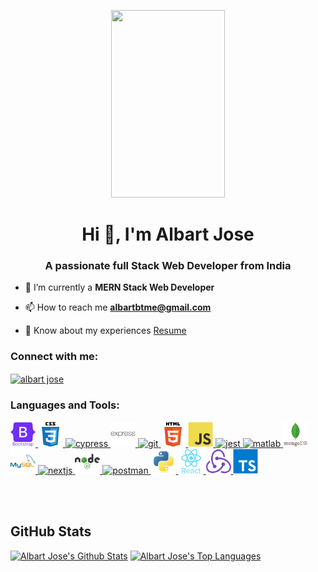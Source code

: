 <p align="center"> <img src = "https://cdn.pixabay.com/photo/2017/10/31/19/05/web-design-2906159_1280.jpg" width="60%" height = "300px" /></p>
<h1 align="center">Hi 👋, I'm Albart Jose</h1>
<h3 align="center">A passionate full Stack Web Developer from India</h3>

- 🌱 I’m currently a **MERN Stack Web Developer**

- 📫 How to reach me **albartbtme@gmail.com**

- 📄 Know about my experiences [Resume](https://drive.google.com/file/d/1610Bcdqzr-Xih_K-HQ3eRNMZkU9Ven7a/view?usp=sharing)

<h3 align="left">Connect with me:</h3>
<p align="left">
<a href="https://www.linkedin.com/in/albart-jose-b0a904195/" target="blank"><img align="center" src="https://raw.githubusercontent.com/rahuldkjain/github-profile-readme-generator/master/src/images/icons/Social/linked-in-alt.svg" alt="albart jose" height="30" width="40" /></a>
</p>

<h3 align="left">Languages and Tools:</h3>
<p align="left"> <a href="https://getbootstrap.com" target="_blank"> <img src="https://raw.githubusercontent.com/devicons/devicon/master/icons/bootstrap/bootstrap-plain-wordmark.svg" alt="bootstrap" width="40" height="40"/> </a> <a href="https://www.w3schools.com/css/" target="_blank"> <img src="https://raw.githubusercontent.com/devicons/devicon/master/icons/css3/css3-original-wordmark.svg" alt="css3" width="40" height="40"/> </a> <a href="https://www.cypress.io" target="_blank"> <img src="https://raw.githubusercontent.com/simple-icons/simple-icons/6e46ec1fc23b60c8fd0d2f2ff46db82e16dbd75f/icons/cypress.svg" alt="cypress" width="40" height="40"/> </a> <a href="https://expressjs.com" target="_blank"> <img src="https://raw.githubusercontent.com/devicons/devicon/master/icons/express/express-original-wordmark.svg" alt="express" width="40" height="40"/> </a> <a href="https://git-scm.com/" target="_blank"> <img src="https://www.vectorlogo.zone/logos/git-scm/git-scm-icon.svg" alt="git" width="40" height="40"/> </a> <a href="https://www.w3.org/html/" target="_blank"> <img src="https://raw.githubusercontent.com/devicons/devicon/master/icons/html5/html5-original-wordmark.svg" alt="html5" width="40" height="40"/> </a> <a href="https://developer.mozilla.org/en-US/docs/Web/JavaScript" target="_blank"> <img src="https://raw.githubusercontent.com/devicons/devicon/master/icons/javascript/javascript-original.svg" alt="javascript" width="40" height="40"/> </a> <a href="https://jestjs.io" target="_blank"> <img src="https://www.vectorlogo.zone/logos/jestjsio/jestjsio-icon.svg" alt="jest" width="40" height="40"/> </a> <a href="https://www.mathworks.com/" target="_blank"> <img src="https://upload.wikimedia.org/wikipedia/commons/2/21/Matlab_Logo.png" alt="matlab" width="40" height="40"/> </a> <a href="https://www.mongodb.com/" target="_blank"> <img src="https://raw.githubusercontent.com/devicons/devicon/master/icons/mongodb/mongodb-original-wordmark.svg" alt="mongodb" width="40" height="40"/> </a> <a href="https://www.mysql.com/" target="_blank"> <img src="https://raw.githubusercontent.com/devicons/devicon/master/icons/mysql/mysql-original-wordmark.svg" alt="mysql" width="40" height="40"/> </a> <a href="https://nextjs.org/" target="_blank"> <img src="https://cdn.worldvectorlogo.com/logos/nextjs-3.svg" alt="nextjs" width="40" height="40"/> </a> <a href="https://nodejs.org" target="_blank"> <img src="https://raw.githubusercontent.com/devicons/devicon/master/icons/nodejs/nodejs-original-wordmark.svg" alt="nodejs" width="40" height="40"/> </a> <a href="https://postman.com" target="_blank"> <img src="https://www.vectorlogo.zone/logos/getpostman/getpostman-icon.svg" alt="postman" width="40" height="40"/> </a> <a href="https://www.python.org" target="_blank"> <img src="https://raw.githubusercontent.com/devicons/devicon/master/icons/python/python-original.svg" alt="python" width="40" height="40"/> </a> <a href="https://reactjs.org/" target="_blank"> <img src="https://raw.githubusercontent.com/devicons/devicon/master/icons/react/react-original-wordmark.svg" alt="react" width="40" height="40"/> </a> <a href="https://redux.js.org" target="_blank"> <img src="https://raw.githubusercontent.com/devicons/devicon/master/icons/redux/redux-original.svg" alt="redux" width="40" height="40"/> </a> <a href="https://www.typescriptlang.org/" target="_blank"> <img src="https://raw.githubusercontent.com/devicons/devicon/master/icons/typescript/typescript-original.svg" alt="typescript" width="40" height="40"/> </a> </p>
<br></br>
<h2>GitHub Stats</h2>
<!-- <p><img align="left" src="https://github-readme-stats.vercel.app/api/top-langs?username=albartjose&show_icons=true&locale=en&layout=compact" alt="albartjose" /></p>
<br/>
 -->
<a href="https://github.com/albartjose/github-readme-stats"><img alt="Albart Jose's Github Stats" src="https://github-readme-stats.vercel.app/api?username=albartjose&show_icons=true&count_private=true&theme=react&hide_border=true&bg_color=0D1117" /></a>
  <a href="https://github.com/albartjose/github-readme-stats"><img alt="Albart Jose's Top Languages" src="https://github-readme-stats.vercel.app/api/top-langs/?username=albartjose&langs_count=8&count_private=true&layout=compact&theme=react&hide_border=true&bg_color=0D1117" /></a>
  <br/>



<!-- <div>Hi</div>
<p><img align="left" src="https://github-readme-stats.vercel.app/api?username=albartjose&show_icons=true&locale=en" alt="albartjose" /></p> -->

